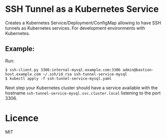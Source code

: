 # SSH Tunnel as a Kubernetes Service

Creates a Kubernetes Service/Deployment/ConfigMap allowing to have SSH tunnels as Kubernetes services. 
For development environments with Kubernetes. 


## Example:
Run:

```
$ ssh-client.py 3306:internal-mysql.example.com:3306 admin@bastion-host.example.com ~/.ssh/id_rsa ssh-tunnel-service-mysql
$ kubectl apply -f ssh-tunnel-service-mysql.yaml
```

Next step your Kubernetes cluster should have a service available with the hostname `ssh-tunnel-service-mysql.svc.cluster.local` listening to the port 3306.


# Licence
MIT



